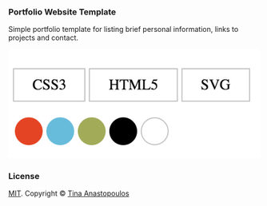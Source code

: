 ### Portfolio Website Template

Simple portfolio template for listing brief personal information, links to projects and contact.

![HTML-CSS-SVG-COLORS](/img/spec.png)


### License
[MIT](https://github.com/bk2dcradle/accent/blob/gh-pages/LICENSE). Copyright &copy; [Tina Anastopoulos](http://twitter.com/arctwain)
